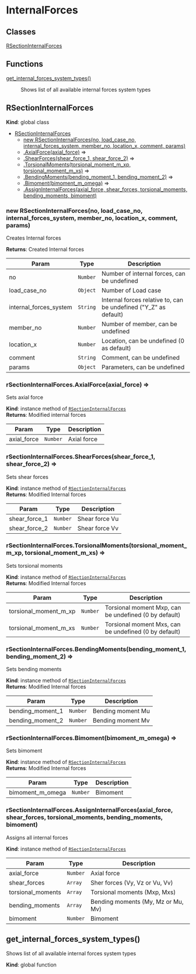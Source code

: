 # InternalForces

## Classes

<dl>
<dt><a href="#RSectionInternalForces">RSectionInternalForces</a></dt>
<dd></dd>
</dl>

## Functions

<dl>
<dt><a href="#get_internal_forces_system_types">get_internal_forces_system_types()</a></dt>
<dd><p>Shows list of all available internal forces system types</p>
</dd>
</dl>

<a name="RSectionInternalForces"></a>

## RSectionInternalForces
**Kind**: global class  

* [RSectionInternalForces](#RSectionInternalForces)
    * [new RSectionInternalForces(no, load_case_no, internal_forces_system, member_no, location_x, comment, params)](#new_RSectionInternalForces_new)
    * [.AxialForce(axial_force)](#RSectionInternalForces+AxialForce) ⇒
    * [.ShearForces(shear_force_1, shear_force_2)](#RSectionInternalForces+ShearForces) ⇒
    * [.TorsionalMoments(torsional_moment_m_xp, torsional_moment_m_xs)](#RSectionInternalForces+TorsionalMoments) ⇒
    * [.BendingMoments(bending_moment_1, bending_moment_2)](#RSectionInternalForces+BendingMoments) ⇒
    * [.Bimoment(bimoment_m_omega)](#RSectionInternalForces+Bimoment) ⇒
    * [.AssignInternalForces(axial_force, shear_forces, torsional_moments, bending_moments, bimoment)](#RSectionInternalForces+AssignInternalForces)

<a name="new_RSectionInternalForces_new"></a>

### new RSectionInternalForces(no, load_case_no, internal_forces_system, member_no, location_x, comment, params)
Creates Internal forces

**Returns**: Created Internal forces  

| Param | Type | Description |
| --- | --- | --- |
| no | <code>Number</code> | Number of internal forces, can be undefined |
| load_case_no | <code>Object</code> | Number of Load case |
| internal_forces_system | <code>String</code> | Internal forces relative to, can be undefined ("Y_Z" as default) |
| member_no | <code>Number</code> | Number of member, can be undefined |
| location_x | <code>Number</code> | Location, can be undefined (0 as default) |
| comment | <code>String</code> | Comment, can be undefined |
| params | <code>Object</code> | Parameters, can be undefined |

<a name="RSectionInternalForces+AxialForce"></a>

### rSectionInternalForces.AxialForce(axial_force) ⇒
Sets axial force

**Kind**: instance method of [<code>RSectionInternalForces</code>](#RSectionInternalForces)  
**Returns**: Modified internal forces  

| Param | Type | Description |
| --- | --- | --- |
| axial_force | <code>Number</code> | Axial force |

<a name="RSectionInternalForces+ShearForces"></a>

### rSectionInternalForces.ShearForces(shear_force_1, shear_force_2) ⇒
Sets shear forces

**Kind**: instance method of [<code>RSectionInternalForces</code>](#RSectionInternalForces)  
**Returns**: Modified Internal forces  

| Param | Type | Description |
| --- | --- | --- |
| shear_force_1 | <code>Number</code> | Shear force Vu|Vy (in condition of internal forces system), can be undefined (0 by default) |
| shear_force_2 | <code>Number</code> | Shear force Vv|Vz (in condition of internal forces system), can be undefined (0 by default) |

<a name="RSectionInternalForces+TorsionalMoments"></a>

### rSectionInternalForces.TorsionalMoments(torsional_moment_m_xp, torsional_moment_m_xs) ⇒
Sets torsional moments

**Kind**: instance method of [<code>RSectionInternalForces</code>](#RSectionInternalForces)  
**Returns**: Modified Internal forces  

| Param | Type | Description |
| --- | --- | --- |
| torsional_moment_m_xp | <code>Number</code> | Torsional moment Mxp, can be undefined (0 by default) |
| torsional_moment_m_xs | <code>Number</code> | Torsional moment Mxs, can be undefined (0 by default) |

<a name="RSectionInternalForces+BendingMoments"></a>

### rSectionInternalForces.BendingMoments(bending_moment_1, bending_moment_2) ⇒
Sets bending moments

**Kind**: instance method of [<code>RSectionInternalForces</code>](#RSectionInternalForces)  
**Returns**: Modified Internal forces  

| Param | Type | Description |
| --- | --- | --- |
| bending_moment_1 | <code>Number</code> | Bending moment Mu|My (in condition of internal forces system), can be undefined (0 by default) |
| bending_moment_2 | <code>Number</code> | Bending moment Mv|Mz (in condition of internal forces system), can be undefined (0 by default) |

<a name="RSectionInternalForces+Bimoment"></a>

### rSectionInternalForces.Bimoment(bimoment_m_omega) ⇒
Sets bimoment

**Kind**: instance method of [<code>RSectionInternalForces</code>](#RSectionInternalForces)  
**Returns**: Modified Internal forces  

| Param | Type | Description |
| --- | --- | --- |
| bimoment_m_omega | <code>Number</code> | Bimoment |

<a name="RSectionInternalForces+AssignInternalForces"></a>

### rSectionInternalForces.AssignInternalForces(axial_force, shear_forces, torsional_moments, bending_moments, bimoment)
Assigns all internal forces

**Kind**: instance method of [<code>RSectionInternalForces</code>](#RSectionInternalForces)  

| Param | Type | Description |
| --- | --- | --- |
| axial_force | <code>Number</code> | Axial force |
| shear_forces | <code>Array</code> | Sher forces (Vy, Vz or Vu, Vv) |
| torsional_moments | <code>Array</code> | Torsional moments (Mxp, Mxs) |
| bending_moments | <code>Array</code> | Bending moments (My, Mz or Mu, Mv) |
| bimoment | <code>Number</code> | Bimoment |

<a name="get_internal_forces_system_types"></a>

## get\_internal\_forces\_system\_types()
Shows list of all available internal forces system types

**Kind**: global function  
